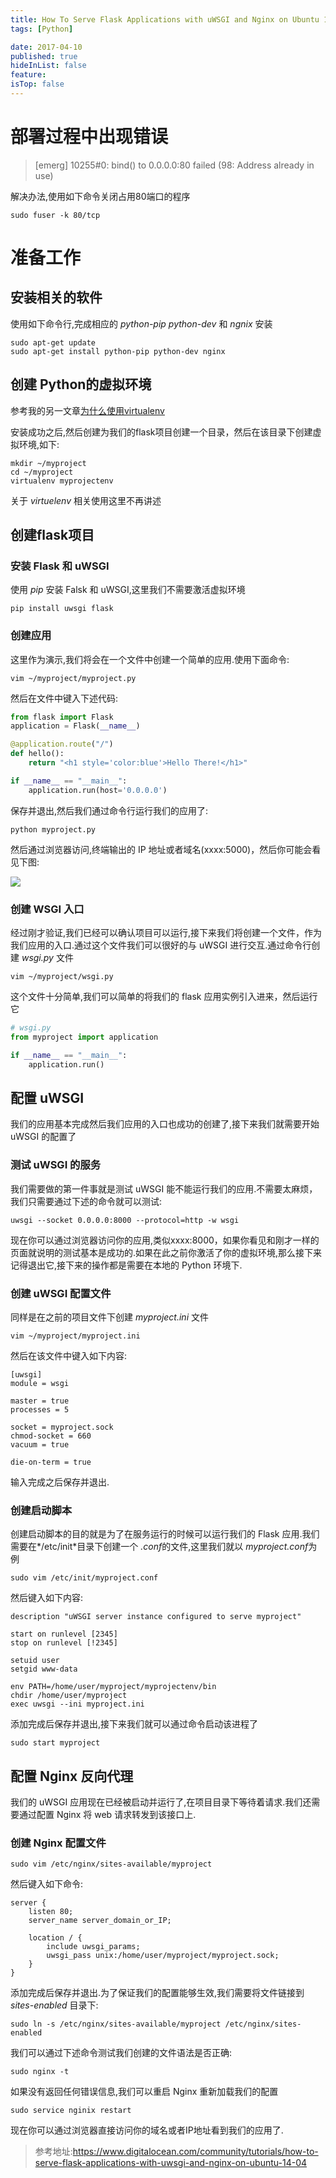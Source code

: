 ```yaml
---
title: How To Serve Flask Applications with uWSGI and Nginx on Ubuntu 14.04
tags: [Python]

date: 2017-04-10
published: true
hideInList: false
feature: 
isTop: false
---
```








# 部署过程中出现错误

>[emerg] 10255#0: bind() to 0.0.0.0:80 failed (98: Address already in use)

解决办法,使用如下命令关闭占用80端口的程序

```shell
sudo fuser -k 80/tcp
```

# 准备工作
## 安装相关的软件

使用如下命令行,完成相应的 *python-pip python-dev* 和 *ngnix* 安装

```shell
sudo apt-get update
sudo apt-get install python-pip python-dev nginx
```

## 创建 Python的虚拟环境

参考我的另一文章[为什么使用virtualenv](http://www.leetao94.cn/2016/10/11/why-I-use-virtualenv/)

安装成功之后,然后创建为我们的flask项目创建一个目录，然后在该目录下创建虚拟环境,如下:

```shell
mkdir ~/myproject
cd ~/myproject
virtualenv myprojectenv
```

关于 *virtuelenv* 相关使用这里不再讲述

## 创建flask项目

### 安装 Flask 和 uWSGI

使用 *pip* 安装 Falsk 和 uWSGI,这里我们不需要激活虚拟环境

```shell
pip install uwsgi flask
```

### 创建应用

这里作为演示,我们将会在一个文件中创建一个简单的应用.使用下面命令:

```shell
vim ~/myproject/myproject.py
```

然后在文件中键入下述代码:

```python
from flask import Flask
application = Flask(__name__)

@application.route("/")
def hello():
    return "<h1 style='color:blue'>Hello There!</h1>"

if __name__ == "__main__":
    application.run(host='0.0.0.0')
```

保存并退出,然后我们通过命令行运行我们的应用了:

```shell
python myproject.py
```

然后通过浏览器访问,终端输出的 IP 地址或者域名(xxxx:5000)，然后你可能会看见下图:

![](http://ww1.sinaimg.cn/large/d9e82fa4ly1fehvhoila8j205601ea9u.jpg)

### 创建 WSGI 入口

经过刚才验证,我们已经可以确认项目可以运行,接下来我们将创建一个文件，作为我们应用的入口.通过这个文件我们可以很好的与 uWSGI 进行交互.通过命令行创建 *wsgi.py* 文件

```shell
vim ~/myproject/wsgi.py
```

这个文件十分简单,我们可以简单的将我们的 flask 应用实例引入进来，然后运行它

```python
# wsgi.py
from myproject import application

if __name__ == "__main__":
    application.run()
```

## 配置 uWSGI

我们的应用基本完成然后我们应用的入口也成功的创建了,接下来我们就需要开始 uWSGI 的配置了

### 测试 uWSGI 的服务
我们需要做的第一件事就是测试 uWSGI 能不能运行我们的应用.不需要太麻烦，我们只需要通过下述的命令就可以测试:

```shell
uwsgi --socket 0.0.0.0:8000 --protocol=http -w wsgi
```

现在你可以通过浏览器访问你的应用,类似xxxx:8000，如果你看见和刚才一样的页面就说明的测试基本是成功的.如果在此之前你激活了你的虚拟环境,那么接下来记得退出它,接下来的操作都是需要在本地的 Python 环境下.

### 创建 uWSGI 配置文件

同样是在之前的项目文件下创建 *myproject.ini* 文件

```shell
vim ~/myproject/myproject.ini
```

然后在该文件中键入如下内容:

```shell
[uwsgi]
module = wsgi

master = true
processes = 5

socket = myproject.sock
chmod-socket = 660
vacuum = true

die-on-term = true
```
输入完成之后保存并退出.

### 创建启动脚本

创建启动脚本的目的就是为了在服务运行的时候可以运行我们的 Flask 应用.我们需要在*/etc/init*目录下创建一个 *.conf*的文件,这里我们就以 *myproject.conf*为例

```shell
sudo vim /etc/init/myproject.conf
```

然后键入如下内容:

```shell
description "uWSGI server instance configured to serve myproject"

start on runlevel [2345]
stop on runlevel [!2345]

setuid user
setgid www-data

env PATH=/home/user/myproject/myprojectenv/bin
chdir /home/user/myproject
exec uwsgi --ini myproject.ini
```
添加完成后保存并退出,接下来我们就可以通过命令启动该进程了

```shell
sudo start myproject
```

## 配置 Nginx 反向代理
我们的 uWSGI 应用现在已经被启动并运行了,在项目目录下等待着请求.我们还需要通过配置 Nginx 将 web 请求转发到该接口上.

### 创建 Nginx 配置文件

```shell
sudo vim /etc/nginx/sites-available/myproject
```

然后键入如下命令:

```shell
server {
    listen 80;
    server_name server_domain_or_IP;

    location / {
        include uwsgi_params;
        uwsgi_pass unix:/home/user/myproject/myproject.sock;
    }
}
```
添加完成后保存并退出.为了保证我们的配置能够生效,我们需要将文件链接到 *sites-enabled* 目录下:

```shell
sudo ln -s /etc/nginx/sites-available/myproject /etc/nginx/sites-enabled
```

我们可以通过下述命令测试我们创建的文件语法是否正确:

```shell
sudo nginx -t
```
如果没有返回任何错误信息,我们可以重启 Nginx 重新加载我们的配置

```shell
sudo service nginix restart
```

现在你可以通过浏览器直接访问你的域名或者IP地址看到我们的应用了.

>参考地址:https://www.digitalocean.com/community/tutorials/how-to-serve-flask-applications-with-uwsgi-and-nginx-on-ubuntu-14-04
